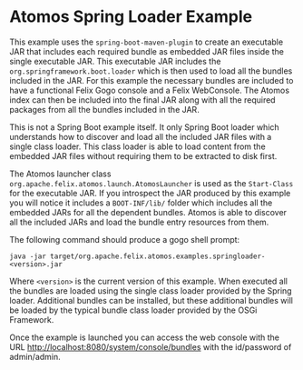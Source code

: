 # Atomos Spring Loader Example

This example uses the `spring-boot-maven-plugin` to create an executable JAR that includes each required bundle as embedded JAR files inside the single executable JAR. This executable JAR includes the `org.springframework.boot.loader` which is then used to load all the bundles included in the JAR.  For this example the necessary bundles are included to have a functional Felix Gogo console and a Felix WebConsole.  The Atomos index can then be included into the final JAR along with all the required packages from all the bundles included in the JAR.

This is not a Spring Boot example itself. It only Spring Boot loader which understands how to discover and load all the included JAR files with a single class loader. This class loader is able to load content from the embedded JAR files without requiring them to be extracted to disk first.

The Atomos launcher class `org.apache.felix.atomos.launch.AtomosLauncher` is used as the `Start-Class` for the executable JAR. If you introspect the JAR produced by this example you will notice it includes a `BOOT-INF/lib/` folder which includes all the embedded JARs for all the dependent bundles. Atomos is able to discover all the included JARs and load the bundle entry resources from them.

The following command should produce a gogo shell prompt:

`java -jar target/org.apache.felix.atomos.examples.springloader-<version>.jar`

Where `<version>` is the current version of this example. When executed all the bundles are loaded using the single class loader provided by the Spring loader. Additional bundles can be installed, but these additional bundles will be loaded by the typical bundle class loader provided by the OSGi Framework.

Once the example is launched you can access the web console with the URL [http://localhost:8080/system/console/bundles](http://localhost:8080/system/console/bundles) with the id/password of admin/admin.
